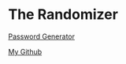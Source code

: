 <!-- Heading -->
# The Randomizer

<!-- links -->
[Password Generator](https://astemcode.github.io/Password-Generator/)

[My Github](https://github.com/Astemcode/Password-Generator)